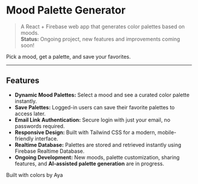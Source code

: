 # Mood Palette Generator 

> A React + Firebase web app that generates color palettes based on moods.  
> **Status:** Ongoing project, new features and improvements coming soon!

Pick a mood, get a palette, and save your favorites.  

---

##  Features

- **Dynamic Mood Palettes:** Select a mood and see a curated color palette instantly.  
- **Save Palettes:** Logged-in users can save their favorite palettes to access later.  
- **Email Link Authentication:** Secure login with just your email, no passwords required.  
- **Responsive Design:** Built with Tailwind CSS for a modern, mobile-friendly interface.  
- **Realtime Database:** Palettes are stored and retrieved instantly using Firebase Realtime Database.  
- **Ongoing Development:** New moods, palette customization, sharing features, and **AI-assisted palette generation** are in progress.  




Built with colors by Aya
